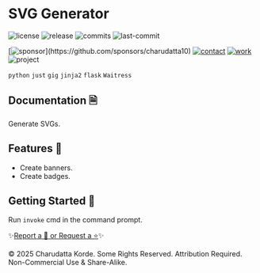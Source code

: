  
# SVG Generator

<!-- Badges: Project Status GitHub -->
![license](https://flat.badgen.net/static/license/EULA/blue)
![release](https://flat.badgen.net/github/release/charudatta10/SVG_Generator)
![commits](https://flat.badgen.net/github/commits/charudatta10/SVG_Generator)
![last-commit](https://flat.badgen.net/github/last-commit/charudatta10/SVG_Generator)

[![sponsor](https://flat.badgen.net//static/sponsor/%E2%9D%A4?)](https://github.com/sponsors/charudatta10)
[![contact](https://flat.badgen.net//static/contact/%E2%98%8E)](https://charudatta10.github.io/LinkNet/)
[![work](https://flat.badgen.net//static/portfolio/%F0%9F%96%BF)](https://charudatta10.github.io/Portfolio/)
![project](https://flat.badgen.net///static/project/SVG_Generator)

<!-- Badges: Tools used -->
`python` `just` `gig` `jinja2` `flask` `Waitress` 

## Documentation 🗎

Generate SVGs.  

## Features 🌟

- Create banners. 
- Create badges. 
 

## Getting Started 🌱

Run `invoke` cmd in the command prompt.

✨[Report a 🐛 or Request a ⭐](https://github.com/charudatta10/legendary-dollop/issues)✨

© 2025 Charudatta Korde. Some Rights Reserved. Attribution Required. Non-Commercial Use & Share-Alike.  

<!-- Acknowledgment, References, Misc -->

